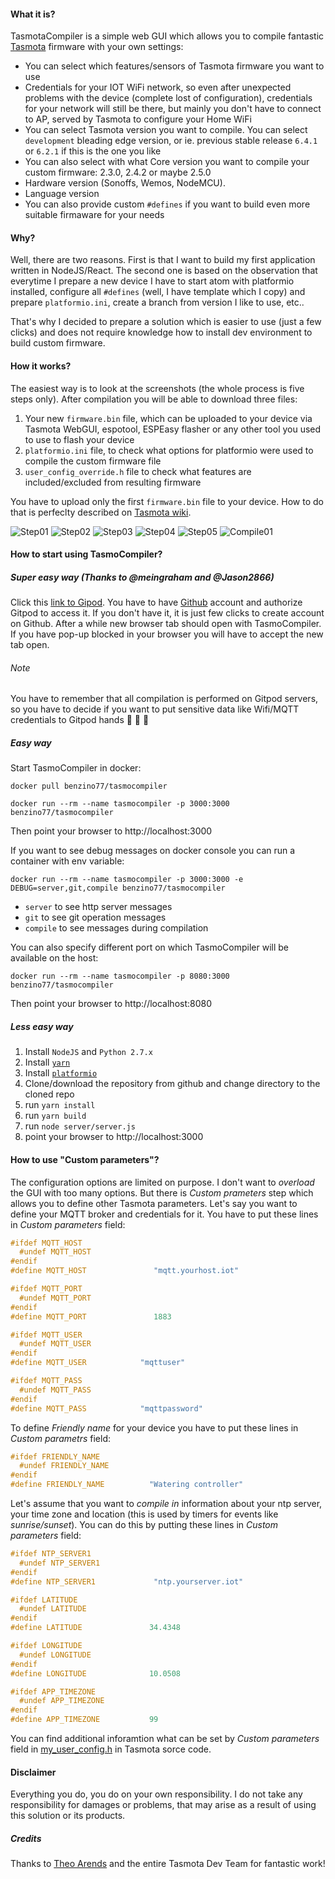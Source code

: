#### What it is?
TasmotaCompiler is a simple web GUI which allows you to compile fantastic [Tasmota](https://github.com/arendst/Sonoff-Tasmota) firmware with your own settings:
- You can select which features/sensors of Tasmota firmware you want to use
- Credentials for your IOT WiFi network, so even after unexpected problems with the device (complete lost of configuration), credentials for your network will still be there, but mainly you don't have to connect to AP, served by Tasmota to configure your Home WiFi
- You can select Tasmota version you want to compile. You can select `development` bleading edge version, or ie. previous stable release `6.4.1` or `6.2.1` if this is the one you like
- You can also select with what Core version you want to compile your custom firmware: 2.3.0, 2.4.2 or maybe 2.5.0
- Hardware version (Sonoffs, Wemos, NodeMCU).
- Language version
- You can also provide custom `#defines` if you want to build even more suitable firmaware for your needs

#### Why?
Well, there are two reasons. First is that I want to build my first application written in NodeJS/React. The second one is based on the observation that everytime I prepare a new device I have to start atom with platformio installed, configure all `#defines` (well, I have template which I copy) and prepare `platformio.ini`, create a branch from version I like to use, etc..

That's why I decided to prepare a solution which is easier to use (just a few clicks) and does not require knowledge how to install dev environment to build custom firmware.


#### How it works?
The easiest way is to look at the screenshots (the whole process is five steps only). After compilation you will be able to download three files:
1. Your new `firmware.bin` file, which can be uploaded to your device via Tasmota WebGUI, espotool, ESPEasy flasher or any other tool you used to use to flash your device
2. `platformio.ini` file, to check what options for platformio were used to compile the custom firmware file
3. `user_config_override.h` file to check what features are included/excluded from resulting firmware

You have to upload only the first `firmware.bin` file to your device. How to do that is perfeclty described on [Tasmota wiki](https://github.com/arendst/Sonoff-Tasmota/wiki/Flashing).

![Step01](./docs/images/step01.png)
![Step02](./docs/images/step02.png)
![Step03](./docs/images/step03.png)
![Step04](./docs/images/step04.png)
![Step05](./docs/images/step05.png)
![Compile01](./docs/images/compile01.png)

#### How to start using TasmoCompiler?
##### Super easy way (Thanks to @meingraham and @Jason2866)
Click this [link to Gipod](https://gitpod.io/#https://github.com/benzino77/tasmocompiler). You have to have [Github](https://github.com) account and authorize Gitpod to access it. If you don't have it, it is just few clicks to create account on Github. After a while new browser tab should open with TasmoCompiler. If you have pop-up blocked in your browser you will have to accept the new tab open.


###### Note
You have to remember that all compilation is performed on Gitpod servers, so you have to decide if you want to put sensitive data like Wifi/MQTT credentials to Gitpod hands :see_no_evil: :hear_no_evil: :speak_no_evil:

##### Easy way
Start TasmoCompiler in docker:

`docker pull benzino77/tasmocompiler`

`docker run --rm --name tasmocompiler -p 3000:3000 benzino77/tasmocompiler`

Then point your browser to http://localhost:3000

If you want to see debug messages on docker console you can run a container with env variable:

`docker run --rm --name tasmocompiler -p 3000:3000 -e DEBUG=server,git,compile benzino77/tasmocompiler`

- `server` to see http server messages
- `git` to see git operation messages
- `compile` to see messages during compilation

You can also specify different port on which TasmoCompiler will be available on the host:

`docker run --rm --name tasmocompiler -p 8080:3000 benzino77/tasmocompiler`

Then point your browser to http://localhost:8080

##### Less easy way
1. Install `NodeJS` and `Python 2.7.x`
2. Install [`yarn`](https://yarnpkg.com/en/docs/install)
3. Install [`platformio`](https://docs.platformio.org/en/latest/installation.html)
4. Clone/download the repository from github and change directory to the cloned repo
5. run `yarn install`
6. run `yarn build`
7. run `node server/server.js`
8. point your browser to http://localhost:3000

#### How to use "Custom parameters"?

The configuration options are limited on purpose. I don't want to _overload_ the GUI with too many options. But there is _Custom prameters_ step which allows you to define other Tasmota parameters. Let's say you want to define your MQTT broker and credentials for it. You have to put these lines in _Custom parameters_ field:
```C++
#ifdef MQTT_HOST
  #undef MQTT_HOST
#endif
#define MQTT_HOST               "mqtt.yourhost.iot"

#ifdef MQTT_PORT
  #undef MQTT_PORT
#endif
#define MQTT_PORT               1883

#ifdef MQTT_USER
  #undef MQTT_USER
#endif
#define MQTT_USER            "mqttuser"

#ifdef MQTT_PASS
  #undef MQTT_PASS
#endif
#define MQTT_PASS            "mqttpassword"
```

To define _Friendly name_ for your device you have to put these lines in _Custom parametrs_ field:

```C++
#ifdef FRIENDLY_NAME
  #undef FRIENDLY_NAME
#endif
#define FRIENDLY_NAME          "Watering controller"

```


Let's assume that you want to _compile in_ information about your ntp server, your time zone and location (this is used by timers for events like _sunrise/sunset_). You can do this by putting these lines in _Custom parameters_ field:

```C++
#ifdef NTP_SERVER1
  #undef NTP_SERVER1
#endif
#define NTP_SERVER1             "ntp.yourserver.iot"

#ifdef LATITUDE
  #undef LATITUDE
#endif
#define LATITUDE               34.4348

#ifdef LONGITUDE
  #undef LONGITUDE
#endif
#define LONGITUDE              10.0508

#ifdef APP_TIMEZONE
  #undef APP_TIMEZONE
#endif
#define APP_TIMEZONE           99           
```

You can find additional inforamtion what can be set by _Custom parameters_ field in [my_user_config.h](https://github.com/arendst/Sonoff-Tasmota/blob/development/sonoff/my_user_config.h) in Tasmota sorce code.

#### Disclaimer
Everything you do, you do on your own responsibility. I do not take any responsibility for damages or problems, that may arise as a result of using this solution or its products.

##### Credits
Thanks to [Theo Arends](https://github.com/arendst) and the entire Tasmota Dev Team for fantastic work!
